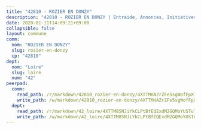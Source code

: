 ```yaml
---
title: "42810 - ROZIER EN DONZY"
description: "42810 - ROZIER EN DONZY | Entraide, Annonces, Initiatives"
date: 2020-01-11T14:09:21+09:00
collapsible: false
layout: commune
comm:
  nom: "ROZIER EN DONZY"
  slug: rozier-en-donzy
  cp: "42810"
dept:
  nom: "Loire"
  slug: loire
  num: "42"
peerpad:
  comm:
    read_path: /r/markdown/42810_rozier-en-donzy/4XTTMHAZrZFe5sgWofFpXfdAvw6ym64FpCReubCkcbAoTfFYJ
    write_path: /w/markdown/42810_rozier-en-donzy/4XTTMHAZrZFe5sgWofFpXfdAvw6ym64FpCReubCkcbAoTfFYJ-K3TgUHMPfrZj2faDtcFHte4gdyDSfrqLiwnzG6XCmTLtu6YDH3fbE833U3CdomEtSovGs6KoN79rfqtzuUy68RfavadtiyNJAuZ5xoh2aUEtWPwEyyoX5fMEGD7tBNYDwkYVhPLS
  dept:
    read_path: /r/markdown/42_loire/4XTTM8SNJiYkCLPtBfEQExdM2GQMoYUSTuTytLrQfQVaaYJeW
    write_path: /w/markdown/42_loire/4XTTM8SNJiYkCLPtBfEQExdM2GQMoYUSTuTytLrQfQVaaYJeW-K3TgUi5YJecchkttgL3M6Pu99u8hH2akRrHDb4XXZXATCvGiyzrNbe23fQbzNYiKWDR2re6vQN4Gxv5BQ2dayjGg1AqxtpHRtgi6cm74UeqjVtXM2ZJFa6mvBKTRc4s3X6tJYycN
---
```


